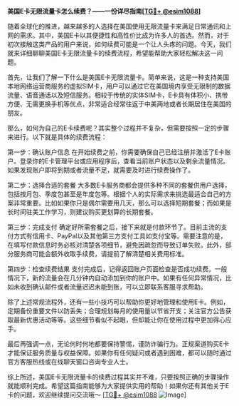 **美国E卡无限流量卡怎么续费？——一份详尽指南[[TG💪+ @esim1088](https://t.me/s/esim1088)]**

随着全球化的推进，越来越多的人选择在美国使用无限流量卡来满足日常通讯和上网的需求。其中，美国E卡以其便捷性和高性价比成为许多人的首选。然而，对于初次接触这类产品的用户来说，如何续费可能是一个让人头疼的问题。今天，我们就来详细聊聊美国E卡无限流量卡的续费流程，希望能帮助大家轻松解决这一问题。

首先，让我们了解一下什么是美国E卡无限流量卡。简单来说，这是一种支持美国本地网络运营商服务的虚拟SIM卡，用户可以通过它在美国境内享受无限制的数据流量、语音通话以及短信服务。相较于传统的实体SIM卡，E卡具有体积小、携带方便、无需更换手机等优点，非常适合经常往返于中美两地或者长期居住在美国的朋友。

那么，如何为自己的E卡续费呢？其实整个过程并不复杂，但需要按照一定的步骤来进行。以下就是具体的续费流程：

第一步：确认账户信息
在开始续费之前，你需要确保自己已经注册并激活了E卡账户。登录你的E卡管理平台或应用程序后，查看当前账户状态以及剩余流量情况。如果发现账户即将到期或者流量不足，就需要及时进行续费操作了。

第二步：选择合适的套餐
大多数E卡服务商都会提供多种不同的套餐供用户选择，包括按月包、季度包甚至是年度包等。根据个人的实际需求来挑选最适合自己的方案非常重要。比如如果你只是偶尔需要用几天，那么可以选择短期套餐；而如果是长时间驻美工作学习，则建议购买更划算的长期套餐。

第三步：完成支付
确定好所需套餐之后，接下来就是付款环节了。目前主流的支付方式有信用卡、PayPal以及其他第三方支付工具如支付宝等。需要注意的是，在填写付款信息时务必核对清楚各项细节，避免因疏忽而导致订单失败。此外，部分服务商可能会额外收取手续费，请提前了解清楚相关费用标准。

第四步：检查续费结果
支付完成后，记得返回账户页面检查是否成功续费。一般情况下，新的流量会在几分钟内自动添加到你的账户中。如果有任何异常情况，比如未收到确认邮件或者流量迟迟未能到账，可以立即联系客服寻求帮助。

除了上述常规流程外，还有一些小技巧可以帮助你更好地管理和使用E卡。例如，定期备份重要文件以防丢失；合理规划每月的使用量以节省开支；关注官方公告获取最新优惠活动等等。这些细节看似不起眼，但却能让你在使用过程中更加得心应手。

最后再强调一点，无论何时何地都要保持警惕，谨防诈骗行为。正规渠道购买E卡才能保证服务质量与权益保障。如果你有任何疑问或者遇到困难，都可以随时通过官方客服热线或在线聊天窗口咨询专业人士。

综上所述，美国E卡无限流量卡的续费过程其实并不难，只要按照正确的步骤操作就能顺利完成。希望这篇指南能够为大家提供实用的帮助！如果你还有其他关于E卡的问题，欢迎继续提问交流哦～ [[TG💪+ @esim1088](https://t.me/s/esim1088) ![Image](https://i.postimg.cc/4NQfJmqS/Snipaste-2025-05-13-00-14-12.png)]